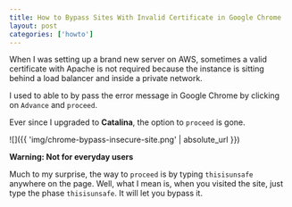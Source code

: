 ```yaml
---
title: How to Bypass Sites With Invalid Certificate in Google Chrome
layout: post
categories: ['howto']
---
```

When I was setting up a brand new server on AWS, sometimes a valid certificate with Apache is not required because the instance is sitting behind a load balancer and inside a private network. 

I used to able to by pass the error message in Google Chrome by clicking on `Advance` and `proceed`. 

Ever since I upgraded to **Catalina**, the option to `proceed` is gone. 

![]({{ 'img/chrome-bypass-insecure-site.png' | absolute_url }})

**Warning: Not for everyday users**

Much to my surprise, the way to `proceed` is by typing `thisisunsafe` anywhere on the page. Well, what I mean is, when you visited the site, just type the phase `thisisunsafe`. It will let you bypass it. 

